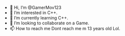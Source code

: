 - 👋 Hi, I’m @GamerMov123
- 👀 I’m interested in C++.
- 🌱 I’m currently learning C++.
- 💞️ I’m looking to collaborate on a Game.
- 📫 How to reach me Dont reach me m 13 years old Lol.

<!---
GamerMov123/GamerMov123 is a ✨ special ✨ repository because its `README.md` (this file) appears on your GitHub profile.
You can click the Preview link to take a look at your changes.
--->
